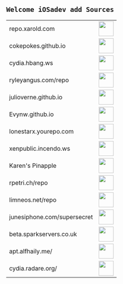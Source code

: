 ## `Welcome iOSadev add Sources`

 <table>
   <tbody>
   <tr style="width:70%"><td class="instructions">
repo.xarold.com
    </td>
    <td width="40" class="imagelink">
     <a href="cydia://url/https://cydia.saurik.com/api/share#?source=https://repo.xarold.com/"><img src="/gitfiles/add.png" height="40" width="40">
     </a>
    </td>
   </tr>
   <tr style="width:70%"><td class="instructions">
cokepokes.github.io
    </td>
    <td width="40" class="imagelink">
     <a href="cydia://url/https://cydia.saurik.com/api/share#?source=https://cokepokes.github.io/"><img src="/gitfiles/add.png" height="40" width="40">
     </a>
    </td>
   </tr>
      
   <tr style="width:70%"><td class="instructions">
cydia.hbang.ws
    </td>
    <td width="40" class="imagelink">
     <a href="cydia://url/https://cydia.saurik.com/api/share#?source=https://cydia.hbang.ws/"><img src="/gitfiles/add.png" height="40" width="40">
     </a>
    </td>
   </tr>
   
   <tr style="width:70%"><td class="instructions">
ryleyangus.com/repo
    </td>
    <td width="40" class="imagelink">
     <a href="cydia://url/https://cydia.saurik.com/api/share#?source=https://ryleyangus.com/repo/"><img src="/gitfiles/add.png" height="40" width="40">
     </a>
    </td>
   </tr>
      
   <tr style="width:70%"><td class="instructions">
julioverne.github.io
    </td>
    <td width="40" class="imagelink">
     <a href="cydia://url/https://cydia.saurik.com/api/share#?source=http://julioverne.github.io/"><img src="/gitfiles/add.png" height="40" width="40">
     </a>
    </td>
   </tr>

   <tr style="width:70%"><td class="instructions">
Evynw.github.io
    </td>
    <td width="40" class="imagelink">
     <a href="cydia://url/https://cydia.saurik.com/api/share#?source=https://evynw.github.io/"><img src="/gitfiles/add.png" height="40" width="40">
     </a>
    </td>
   </tr>

   <tr style="width:70%"><td class="instructions">
lonestarx.yourepo.com
    </td>
    <td width="40" class="imagelink">
     <a href="cydia://url/https://cydia.saurik.com/api/share#?source=http://lonestarx.yourepo.com/"><img src="/gitfiles/add.png" height="40" width="40">
     </a>
    </td>
   </tr>

   <tr style="width:70%"><td class="instructions">
xenpublic.incendo.ws
    </td>
    <td width="40" class="imagelink">
     <a href="cydia://url/https://cydia.saurik.com/api/share#?source=http://xenpublic.incendo.ws/"><img src="/gitfiles/add.png" height="40" width="40">
     </a>
    </td>
   </tr>

   <tr style="width:70%"><td class="instructions">
Karen's Pinapple
    </td>
    <td width="40" class="imagelink">
     <a href="cydia://url/https://cydia.saurik.com/api/share#?source=https://cydia.angelxwind.net/"><img src="/gitfiles/add.png" height="40" width="40">
     </a>
    </td>
   </tr>

   <tr style="width:70%"><td class="instructions">
rpetri.ch/repo
    </td>
    <td width="40" class="imagelink">
     <a href="cydia://url/https://cydia.saurik.com/api/share#?source=http://rpetri.ch/repo/"><img src="/gitfiles/add.png" height="40" width="40">
     </a>
    </td>
   </tr>

   <tr style="width:70%"><td class="instructions">
limneos.net/repo
    </td>
    <td width="40" class="imagelink">
     <a href="cydia://url/https://cydia.saurik.com/api/share#?source=http://limneos.net/repo/"><img src="/gitfiles/add.png" height="40" width="40">
     </a>
    </td>
   </tr>

   <tr style="width:70%"><td class="instructions">
junesiphone.com/supersecret
    </td>
    <td width="40" class="imagelink">
     <a href="cydia://url/https://cydia.saurik.com/api/share#?source=http://junesiphone.com/supersecret"><img src="/gitfiles/add.png" height="40" width="40">
     </a>
    </td>
   </tr>

   <tr style="width:70%"><td class="instructions">
beta.sparkservers.co.uk
    </td>
    <td width="40" class="imagelink">
     <a href="cydia://url/https://cydia.saurik.com/api/share#?source=http://beta.sparkservers.co.uk/"><img src="/gitfiles/add.png" height="40" width="40">
     </a>
    </td>
   </tr>

   <tr style="width:70%"><td class="instructions">
apt.alfhaily.me/
    </td>
    <td width="40" class="imagelink">
     <a href="cydia://url/https://cydia.saurik.com/api/share#?source=http://apt.alfhaily.me/"><img src="/gitfiles/add.png" height="40" width="40">
     </a>
    </td>
   </tr>

   <tr style="width:70%"><td class="instructions">
cydia.radare.org/
    </td>
    <td width="40" class="imagelink">
     <a href="cydia://url/https://cydia.saurik.com/api/share#?source=http://cydia.radare.org/"><img src="/gitfiles/add.png" height="40" width="40">
     </a>
    </td>
   </tr>
      
  </tbody> 
</table>





<!--
   <tr style="width:70%"><td class="instructions">
cokepokes.github.io
    </td>
    <td width="40" class="imagelink">
     <a href="cydia://url/https://cydia.saurik.com/api/share#?source=https://cokepokes.github.io/"><img src="/gitfiles/add.png" height="40" width="40">
     </a>
    </td>
   </tr>
-->
